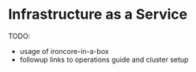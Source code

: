 # Infrastructure as a Service

TODO:
- usage of ironcore-in-a-box
- followup links to operations guide and cluster setup